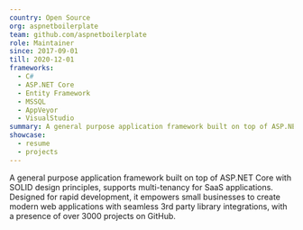 ```yaml
---
country: Open Source
org: aspnetboilerplate
team: github.com/aspnetboilerplate
role: Maintainer
since: 2017-09-01
till: 2020-12-01
frameworks:
  - C#
  - ASP.NET Core
  - Entity Framework
  - MSSQL
  - AppVeyor
  - VisualStudio
summary: A general purpose application framework built on top of ASP.NET Core with SOLID design principles, supports multi-tenancy for SaaS applications.  
showcase:
  - resume
  - projects
---
```


A general purpose application framework built on top of ASP.NET Core with SOLID design principles, supports multi-tenancy for SaaS applications. Designed for rapid development, it empowers small businesses to create modern web applications with seamless 3rd party library integrations, with a presence of over 3000 projects on GitHub.